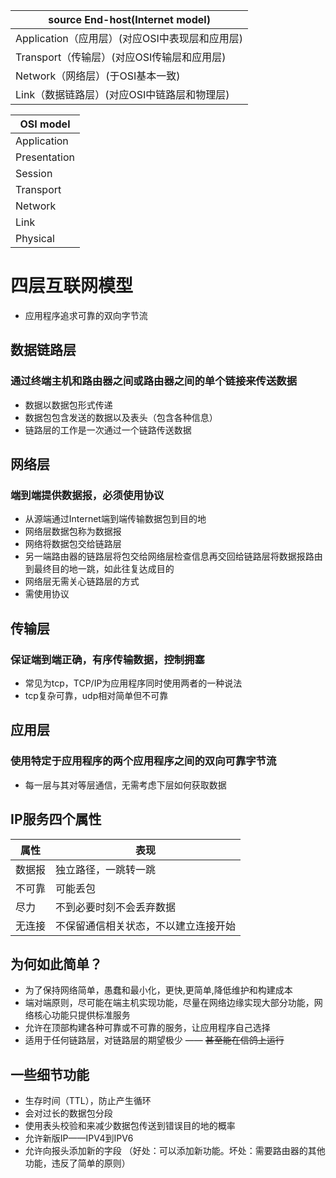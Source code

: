 source End-host(Internet model)|
---|
Application（应用层）(对应OSI中表现层和应用层)|
Transport（传输层）(对应OSI传输层和应用层)|
Network（网络层）(于OSI基本一致)|
Link（数据链路层）(对应OSI中链路层和物理层)|

OSI model|
---|
Application|
Presentation|
Session|
Transport|
Network|
Link|
Physical|

# 四层互联网模型

- 应用程序追求可靠的双向字节流

## 数据链路层

### 通过终端主机和路由器之间或路由器之间的单个链接来传送数据

- 数据以数据包形式传递
- 数据包包含发送的数据以及表头（包含各种信息）
- 链路层的工作是一次通过一个链路传送数据
## 网络层
### 端到端提供数据报，必须使用协议
- 从源端通过Internet端到端传输数据包到目的地
- 网络层数据包称为数据报
- 网络将数据包交给链路层
- 另一端路由器的链路层将包交给网络层检查信息再交回给链路层将数据报路由到最终目的地一跳，如此往复达成目的
- 网络层无需关心链路层的方式
- 需使用协议
## 传输层
### 保证端到端正确，有序传输数据，控制拥塞

- 常见为tcp，TCP/IP为应用程序同时使用两者的一种说法
- tcp复杂可靠，udp相对简单但不可靠
## 应用层

### 使用特定于应用程序的两个应用程序之间的双向可靠字节流

- 每一层与其对等层通信，无需考虑下层如何获取数据

## IP服务四个属性

属性| 表现                 |
---|--------------------|
数据报| 独立路径，一跳转一跳         |
不可靠| 可能丢包               |
  尽力   | 不到必要时刻不会丢弃数据       |
无连接| 不保留通信相关状态，不以建立连接开始 |

## 为何如此简单？

- 为了保持网络简单，愚蠢和最小化，更快,更简单,降低维护和构建成本
- 端对端原则，尽可能在端主机实现功能，尽量在网络边缘实现大部分功能，网络核心功能只提供标准服务
- 允许在顶部构建各种可靠或不可靠的服务，让应用程序自己选择
- 适用于任何链路层，对链路层的期望极少 —— ~~甚至能在信鸽上运行~~

## 一些细节功能

- 生存时间（TTL），防止产生循环
- 会对过长的数据包分段
- 使用表头校验和来减少数据包传送到错误目的地的概率
- 允许新版IP——IPV4到IPV6
- 允许向报头添加新的字段 （好处：可以添加新功能。坏处：需要路由器的其他功能，违反了简单的原则）
